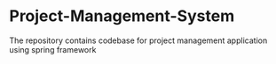 # Project-Management-System
The repository contains codebase for project management application using spring framework
